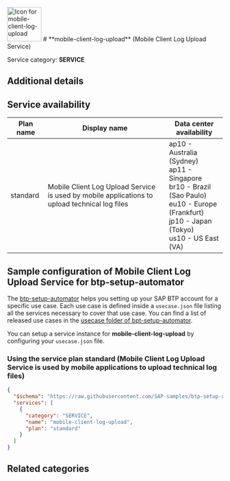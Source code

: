 <img src="data:;base64, None" alt="Icon for mobile-client-log-upload" width="80px" />
# **mobile-client-log-upload** (Mobile Client Log Upload Service)

Service category: **SERVICE**

## Additional details


## Service availability

| Plan name | Display name | Data center availability  |
|------|----------------|---------------------------|
|  standard  |  Mobile Client Log Upload Service is used by mobile applications to upload technical log files  | ap10 - Australia (Sydney)<br> ap11 - Singapore<br> br10 - Brazil (Sao Paulo)<br> eu10 - Europe (Frankfurt)<br> jp10 - Japan (Tokyo)<br> us10 - US East (VA)  |

## Sample configuration of **Mobile Client Log Upload Service** for btp-setup-automator

The [btp-setup-automator](https://github.com/SAP-samples/btp-setup-automator) helps you setting up your SAP BTP account for a specific use case. Each use case is defined inside a `usecase.json` file listing all the services necessary to cover that use case. You can find a list of released use cases in the [usecase folder of bpt-setup-automator](https://github.com/SAP-samples/btp-setup-automator/tree/main/usecases).

You can setup a service instance for **mobile-client-log-upload** by configuring your `usecase.json` file.

### Using the service plan **standard** (Mobile Client Log Upload Service is used by mobile applications to upload technical log files)

```json
{
  "$schema": "https://raw.githubusercontent.com/SAP-samples/btp-setup-automator/main/libs/btpsa-usecase.json",
  "services": [
    {
      "category": "SERVICE",
      "name": "mobile-client-log-upload",
      "plan": "standard"
    }
  ]
}
```

## Related categories

